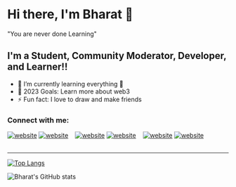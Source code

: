 # Hi there, I'm Bharat 👋 
"You are never done Learning"
## I'm a Student, Community Moderator, Developer, and Learner!!

- 🌱 I’m currently learning everything 🤣
- 🥅 2023 Goals: Learn more about web3
- ⚡ Fun fact: I love to draw and make friends

### Connect with me:

[![website](./img/twitter-light.svg)](https://twitter.com/bharatbhusal02)
[![website](./img/twitter-dark.svg)](https://twitter.com/bharatbhusal02)
&nbsp;&nbsp;
[![website](./img/linkedin-light.svg)](https://www.linkedin.com/in/bharatbhusal)
[![website](./img/linkedin-dark.svg)](https://www.linkedin.com/in/bharatbhusal)
&nbsp;&nbsp;
[![website](./img/instagram-light.svg)](https://www.instagram.com/bharatbhusal/)
[![website](./img/instagram-dark.svg)](https://www.instagram.com/bharatbhusal/)
<br />
<br />

---
[![Top Langs](https://github-readme-stats.vercel.app/api/top-langs/?username=bharatbhusal&layout=compact)](https://github.com/bharatbhusal/github-readme-stats)

![Bharat's GitHub stats](https://github-readme-stats.vercel.app/api?username=bharatbhusal&show_icons=true&theme=transparent)
